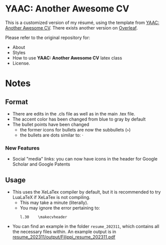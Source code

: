 # YAAC: Another Awesome CV

This is a customized version of my résumé, using the template from [YAAC: Another Awesome CV](https://github.com/darwiin/yaac-another-awesome-cv). There exists another version on [Overleaf](https://www.overleaf.com/latex/templates/awesome-source-cv/wrdjtkkytqcw). 

Please refer to the original repository for:
* About
* Styles
* How to use **YAAC: Another Awesome CV** latex class
* License.

# Notes

## Format
* There are edits in the .cls file as well as in the main .tex file.
* The accent color has been changed from blue to gray by default
* The bullet points have been changed
  * the former icons for bullets are now the subbullets (`>`)
  * the bullets are dots similar to: $\cdot$

### New Features
* Social "media" links: you can now have icons in the header for Google Scholar and Google Patents 

## Usage
* This uses the XeLaTex compiler by default, but it is recommended to try LuaLaTeX if XeLaTex is not compiling.
  * This may take a minute (literally).
  * You may ignore the error pertaining to: 
    ```
    l.30 	\makecvheader
    ``````
* You can find an example in the folder `resume_202311`, which contains all the necessary files within. An example output is in [resume_202311/output/Filippi_resume_202311.pdf](resume_202311/output/Filippi_resume_202311.pdf)